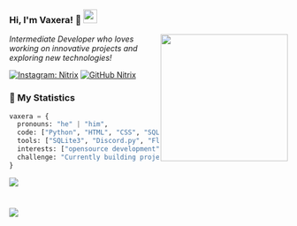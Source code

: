 ### Hi, I'm Vaxera! 👋 <img src="https://media.giphy.com/media/hvRJCLFzcasrR4ia7z/giphy.gif" width="25">
<img align='right' src="https://i.postimg.cc/dVr44pKN/cdd0472d-4796-4187-b555-ec3e433cddfe.jpg" width="230">
<p><em>Intermediate Developer who loves working on innovative projects and exploring new technologies!</em></p>

[![Instagram: Nitrix](https://img.shields.io/badge/-INSTA-%23E4405F?style=flat-square&logo=instagram&logoColor=white)](https://www.instagram.com/nitrix4ly/)
[![GitHub Nitrix](https://img.shields.io/github/followers/ftpskid?label=follow&style=social)](https://github.com/ftpskid)

### 🔖 My Statistics  

```python
vaxera = {
  pronouns: "he" | "him",
  code: ["Python", "HTML", "CSS", "SQL"],
  tools: ["SQLite3", "Discord.py", "Flask"],
  interests: ["opensource development", "backend systems", "database management"],
  challenge: "Currently building projects with advanced features and working on my SQL skills"
}
```
![](https://github-readme-stats.vercel.app/api/top-langs/?username=ftpskid&theme=holi&hide_border=false&include_all_commits=false&count_private=false&layout=compact)<br/>

# ![](https://visitcount.itsvg.in/api?id=ftpskid&icon=1&color=12)
